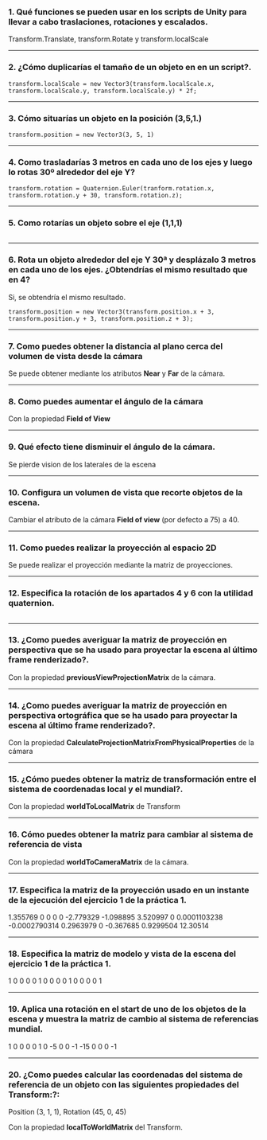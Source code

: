### 1. Qué funciones se pueden usar en los scripts de Unity para llevar a cabo traslaciones, rotaciones y escalados.

Transform.Translate, transform.Rotate y transform.localScale

---

### 2. ¿Cómo duplicarías el tamaño de un objeto en en un script?.

```transform.localScale = new Vector3(transform.localScale.x, transform.localScale.y, transform.localScale.y) * 2f;```

---

### 3. Cómo situarías un objeto en la posición (3,5,1.)

```transform.position = new Vector3(3, 5, 1)```

---

### 4. Como trasladarías 3 metros en cada uno de los ejes y luego lo rotas 30º alrededor del eje Y?

```transform.position = new Vector3(transform.position.x + 3, transform.position.y + 3, transform.position.z + 3); 
transform.rotation = Quaternion.Euler(tranform.rotation.x, transform.rotation.y + 30, transform.rotation.z);
```

---

### 5. Como rotarías un objeto sobre el eje (1,1,1)


```transform.rotation = Quaternion.Euler(1, 1, 1);
```

---

### 6. Rota un objeto alrededor del eje Y 30ª y desplázalo 3 metros en cada uno de los ejes. ¿Obtendrías el mismo resultado que en 4?

Si, se obtendría el mismo resultado.
```transform.rotation = Quaternion.Euler(tranform.rotation.x, transform.rotation.y + 30, transform.rotation.z);
transform.position = new Vector3(transform.position.x + 3, transform.position.y + 3, transform.position.z + 3); 
```

---

### 7. Como puedes obtener la distancia al plano cerca del volumen de vista desde la cámara

Se puede obtener mediante los atributos **Near** y **Far** de la cámara.

---

### 8. Como puedes aumentar el ángulo de la cámara

Con la propiedad **Field of View**

---

### 9. Qué efecto tiene disminuir el ángulo de la cámara.

Se pierde vision de los laterales de la escena

---

### 10. Configura un volumen de vista que recorte objetos de la escena.

Cambiar el atributo de la cámara **Field of view** (por defecto a 75) a 40.

---

### 11. Como puedes realizar la proyección al espacio 2D

Se puede realizar el proyección mediante la matriz de proyecciones.

---

### 12. Especifica la rotación de los apartados 4 y 6 con la utilidad quaternion.

```transform.rotation = Quaternion.Euler(tranform.rotation.x, transform.rotation.y + 30, transform.rotation.z);
```

---

### 13. ¿Como puedes averiguar la matriz de proyección en perspectiva que se ha usado para proyectar la escena al último frame renderizado?.

Con la propiedad **previousViewProjectionMatrix** de la cámara.

---

### 14. ¿Como puedes averiguar la matriz de proyección en perspectiva ortográfica que se ha usado para proyectar la escena al último frame renderizado?.

Con la propiedad **CalculateProjectionMatrixFromPhysicalProperties** de la cámara

---

### 15. ¿Cómo puedes obtener la matriz de transformación entre el sistema de coordenadas local y el mundial?.

Con la propiedad **worldToLocalMatrix** de Transform

---

### 16. Cómo puedes obtener la matriz para cambiar al sistema de referencia de vista

Con la propiedad **worldToCameraMatrix** de la cámara.

---

### 17. Especifica la matriz de la proyección usado en un instante de la ejecución del ejercicio 1 de la práctica 1.

1.355769	0 				0   			0
0           -2.779329		-1.098895   	3.520997
0 			0.0001103238	-0.0002790314   0.2963979
0 			-0.367685       0.9299504		12.30514

---

### 18. Especifica la matriz de modelo y vista de la escena del ejercicio 1 de la práctica 1.

1 	0 	0 	0
0 	1 	0 	0
0 	0 	1 	0
0 	0 	0 	1

---

### 19. Aplica una rotación en el start de uno de los objetos de la escena y muestra la matriz de cambio al sistema de referencias mundial.

1 	0 	0 	0
0 	1 	0 	-5
0 	0 	-1 	-15
0 	0 	0 	-1

---

### 20. ¿Como puedes calcular las coordenadas del sistema de referencia de un objeto con las siguientes propiedades del Transform:?: 
Position (3, 1, 1), Rotation (45, 0, 45)

Con la propiedad **localToWorldMatrix** del Transform.
